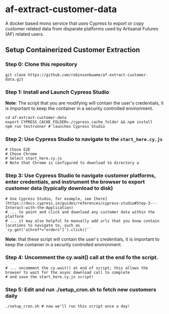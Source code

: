 # af-extract-customer-data
A docker based mono service that uses Cypress to export or copy customer related data from disparate platforms used by Artisanal Futures (AF) related users. 

## Setup Containerized Customer Extraction

### Step 0: Clone this repository
```
git clone https://github.com/robinsonkwame/af-extract-customer-data.git
```
### Step 1: Install and Launch Cypress Studio

**Note**: The script that you are modifying will contain the user's credentials, it is important to keep the container in a security controlled environment.

```
cd af-extract-customer-data
export CYPRESS_CACHE_FOLDER=./cypress_cache_folder && npm install
npm run testrunner # launches Cypress Studio
```

### Step 2: Use Cypress Studio to navigate to the `start_here.cy.js`
```
# Chose E2E
# Chose Chrome
# Select start_here.cy.js
# Note that Chrome is configured to download to directory a
```

### Step 3: Use Cypress Studio to navigate customer platforms, enter credentials, and instrument the browser to export customer data (typically download to disk)
```
# Use Cypress Studio, for example, see [here](https://docs.cypress.io/guides/references/cypress-studio#Step-3---Interact-with-the-Application)
# ... to point and click and download any customer data within the platform
# ... it may also helpful to manually add urls that you know contain locations to navigate to, such as `cy.get('a[href*="orders"]').click()``
```
**Note**: that these script will contain the user's credentials, it is important to keep the container in a security controlled environment.

### Step 4: Uncomment the cy.wait() call at the end fo the script.
```
# ... uncomment the cy.wait() at end of script; this allows the browser to wait for the async download call to complete
# and save the start_here.cy.js script!
```

### Step 5: Edit and run ./setup_cron.sh to fetch new customers daily
```
./setup_cron.sh # now we'll run this script once a day!
```
